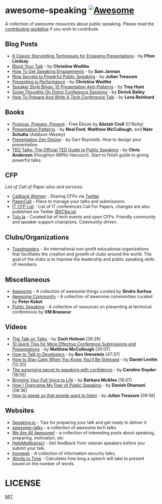 # awesome-speaking [![Awesome](https://cdn.rawgit.com/sindresorhus/awesome/d7305f38d29fed78fa85652e3a63e154dd8e8829/media/badge.svg)](https://github.com/sindresorhus/awesome)

A collection of awesome resources about public speaking. Please read the [contributing guideline](contributing.md) if you wish to contribute.

## Blog Posts

- [8 Classic Storytelling Techniques for Engaging Presentations](https://www.sparkol.com/en/Blog/8-Classic-storytelling-techniques-for-engaging-presentations) - by **Ffion Lindsay**
- [Block Your Talk](http://eleganthack.com/block-your-talk/) - by **Christina Wodtke**
- [How To Get Speaking Engagements](https://www.samjarman.co.nz/blog/speaking-gigs) - by **Sam Jarman**
- [Nine Secrets to Powerful Public Speaking](http://www.gq-magazine.co.uk/article/public-speaking-tips) - by **Julian Treasure**
- [Presenting is Performance](http://eleganthack.com/presenting-is-performance/) - by **Christina Wodtke**
- [Speaker Style Bingo: 10 Presentation Anti-Patterns](http://www.troyhunt.com/2015/06/speaker-style-bingo-10-presentation.html) - by **Troy Hunt**
- [Some Thoughts On Doing Conference Sessions](http://derickbailey.com/2015/11/11/some-thoughts-on-doing-conference-sessions/) - by **Derick Bailey**
- [How To Prepare And Write A Tech Conference Talk](http://wunder.schoenaberselten.com/2016/02/16/how-to-prepare-and-write-a-tech-conference-talk/) - by **Lena Reinhard**

## Books

- [Propose, Prepare, Present](http://shop.oreilly.com/product/0636920027096.do) - Free Ebook by **Alistair Croll** (O'Reilly)
- [Presentation Patterns](http://presentationpatterns.com/) - by **Neal Ford**, **Matthew McCullough**, and **Nate Schutta** (Addison-Wesley)
- [Presentation Zen Design](http://www.amazon.com/gp/product/0321668790) - by Garr Reynolds. How to design your presentation.
- [TED Talks: The Official TED Guide to Public Speaking](http://www.amazon.com/d/0544634497/) - by **Chris Anderson** (Houghton Mifflin Harcourt). Start to finish guide to giving powerful talks.

## CFP

_List of Call of Paper sites and services._

- [Callback Women](http://www.callbackwomen.com/) - Sharing CFPs via [Twitter](https://twitter.com/callbackwomen).
- [PaperCall](https://papercall.io/) - Place to manage your talks and submissions.
- [IT CFP List](https://github.com/softwaremill/it-cfp-list) - List of IT conferences Call For Papers, changes are also published via Twitter [@ItCfpList](https://twitter.com/ItCfpList).
- [Tulu.la](https://tulu.la) - Curated list of tech events and open CFPs. Friendly community and speaker support champions. Community-driven.

## Clubs/Organizations

- [Toastmasters](https://www.toastmasters.org/Find-a-Club) - An international non-profit educational organizations that facilitates the creation and growth of clubs around the world. The goal of the clubs is to improve the leadership and public speaking skills of members.

## Miscellaneous

- [Awesome](https://github.com/sindresorhus/awesome) - A collection of awesome things curated by **Sindre Sorhus**
- [Awesome Community](https://github.com/peterkokot/awesome-community) - A collection of awesome communities curated by **Peter Kokot**
- [Public Speaking](https://github.com/vmbrasseur/Public_Speaking) - A collection of resources on presenting at technical conferences by **VM Brasseur**

## Videos

- [The Talk on Talks](https://zachholman.com/talk/the-talk-on-talks/) - by **Zach Holman** [36:26]
- [10 Quick Tips for More Effective Conference Submissions and Presentations](https://www.youtube.com/watch?v=fJz4JJIchaY) - by **Matthew McCullough** [30:07]
- [How to Talk to Developers](https://www.youtube.com/watch?v=l9JXH7JPjR4) - by **Ben Orenstein** [47:37]
- [How to Stay Calm When You Know You'll Be Stressed](https://www.ted.com/talks/daniel_levitin_how_to_stay_calm_when_you_know_you_ll_be_stressed) - by **Daniel Levitin** [12:20]
- [The surprising secret to speaking with confidence](https://www.youtube.com/watch?v=a2MR5XbJtXU) - by **Caroline Goyder** [18:55]
- [Bringing Your Full Voice to Life](https://www.youtube.com/watch?v=Ze763kgrWGg) - by **Barbara McAfee** [19:07]
- [How I Overcame My Fear of Public Speaking](https://www.youtube.com/watch?v=80UVjkcxGmA) - by **Danish Dhamani** [08:36]
- [How to speak so that people want to listen](https://www.youtube.com/watch?v=eIho2S0ZahI) - by **Julian Treasure** [09:58]

## Websites

- [Speaking.io](http://speaking.io) - Tips for preparing your talk and get ready to deliver it
- [awesome-talks](https://github.com/JanVanRyswyck/awesome-talks) - a collection of awesome tech talks
- [We Are All Awesome!](http://weareallaweso.me/) - a collection of interesting posts about speaking, preparing, motivation, etc
- [HelpMeAbstract](http://helpmeabstract.com/) - Get feedback from veteran speakers before you submit your talk.
- [Irongeek](https://www.irongeek.com/) - A collection of information security talks.
- [Words to Time](https://wordstotime.com/) - Calculates how long a speech will take to present based on the number of words.

# LICENSE

[MIT](LICENSE.md)
